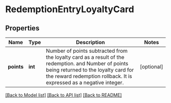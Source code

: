 # RedemptionEntryLoyaltyCard


## Properties

Name | Type | Description | Notes
------------ | ------------- | ------------- | -------------
**points** | **int** | Number of points subtracted from the loyalty card as a result of the redemption. and Number of points being returned to the loyalty card for the reward redemption rollback. It is expressed as a negative integer. | [optional] 

[[Back to Model list]](../README.md#documentation-for-models) [[Back to API list]](../README.md#documentation-for-api-endpoints) [[Back to README]](../README.md)


